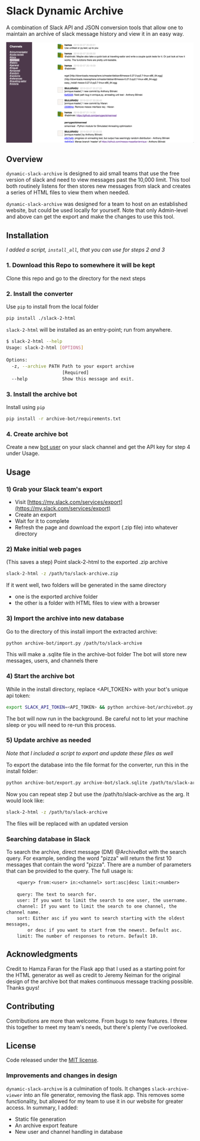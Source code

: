 # Slack Dynamic Archive

A combination of Slack API and JSON conversion tools that allow one to
maintain an archive of slack message history and view it in an easy way.

![Preview](slack-2-html/screenshot.png)


## Overview
`dynamic-slack-archive` is designed to aid small teams that use the free version of slack
and need to view messages past the 10,000 limit. This tool both routinely listens for
then stores new messages from slack and creates a series of HTML files to view them when needed.

`dynamic-slack-archive` was designed for a team to host on an established website,
but could be used locally for yourself. Note that only Admin-level and above
can get the export and make the changes to use this tool.

## Installation
_I added a script, `install_all`, that you can use for steps 2 and 3_

### 1. Download this Repo to somewhere it will be kept

Clone this repo and go to the directory for the next steps

### 2. Install the converter

Use `pip` to install from the local folder
```bash
pip install ./slack-2-html
```

`slack-2-html` will be installed as an entry-point; run from anywhere.

```bash
$ slack-2-html --help
Usage: slack-2-html [OPTIONS]

Options:
  -z, --archive PATH Path to your export archive
                     [Required]
  --help             Show this message and exit.
```

### 3. Install the archive bot

Install using `pip`
```bash
pip install -r archive-bot/requirements.txt
```

### 4. Create archive bot

Create a new [bot user](https://api.slack.com/bot-users) on your slack
channel and get the API key for step 4 under Usage.


## Usage

### 1) Grab your Slack team's export

* Visit [https://my.slack.com/services/export](https://my.slack.com/services/export)
* Create an export
* Wait for it to complete
* Refresh the page and download the export (.zip file) into whatever directory

### 2) Make initial web pages

(This saves a step)
Point slack-2-html to the exported .zip archive
```bash
slack-2-html -z /path/to/slack-archive.zip
```

If it went well, two folders will be generated in the same directory
* one is the exported archive folder
* the other is a folder with HTML files to view with a browser

### 3) Import the archive into new database

Go to the directory of this install import the extracted archive:
```bash
python archive-bot/import.py /path/to/slack-archive
```
This will make a .sqlite file in the archive-bot folder
The bot will store new messages, users, and channels there

### 4) Start the archive bot

While in the install directory, replace <API_TOKEN> with your bot's unique api token:
```bash
export SLACK_API_TOKEN=<API_TOKEN> && python archive-bot/archivebot.py
```
The bot will now run in the background. Be careful not to let your machine sleep or
you will need to re-run this process.

### 5) Update archive as needed
_Note that I included a script to export and update these files as well_

To export the database into the file format for the converter, run this in the install folder:
```bash
python archive-bot/export.py archive-bot/slack.sqlite /path/to/slack-archive
```

Now you can repeat step 2 but use the /path/to/slack-archive as the arg. It would look like:
```bash
slack-2-html -z /path/to/slack-archive
```
The files will be replaced with an updated version

### Searching database in Slack

To search the archive, direct message (DM) @ArchiveBot with the search query.
For example, sending the word "pizza" will return the first 10 messages that
contain the word "pizza".  There are a number of parameters that can be provided
to the query.  The full usage is:

        <query> from:<user> in:<channel> sort:asc|desc limit:<number>

        query: The text to search for.
        user: If you want to limit the search to one user, the username.
        channel: If you want to limit the search to one channel, the channel name.
        sort: Either asc if you want to search starting with the oldest messages,
            or desc if you want to start from the newest. Default asc.
        limit: The number of responses to return. Default 10.

## Acknowledgments

Credit to Hamza Faran for the Flask app that I used as a starting point for the HTML generator
as well as credit to Jeremy Neiman for the original design of the archive bot
that makes continuous message tracking possible. Thanks guys!

## Contributing

Contributions are more than welcome.  From bugs to new features. I threw this
together to meet my team's needs, but there's plenty I've overlooked.

## License

Code released under the [MIT license](LICENSE).

### Improvements and changes in design

`dynamic-slack-archive` is a culmination of tools. It changes `slack-archive-viewer` into
an file generator, removing the flask app. This removes some functionality, but allowed for
my team to use it in our website for greater access. In summary, I added:

* Static file generation
* An archive export feature
* New user and channel handling in database
